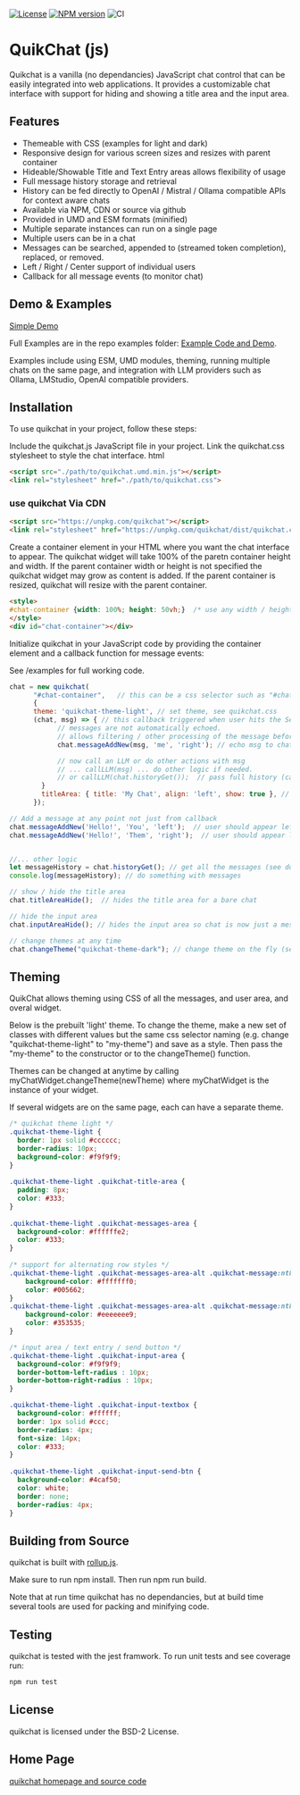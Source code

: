 [![License](https://img.shields.io/badge/License-BSD%202--Clause-blue.svg)](https://opensource.org/licenses/BSD-2-Clause)
[![NPM version](https://img.shields.io/npm/v/quikchat.svg?style=flat-square)](https://www.npmjs.com/package/quikchat)
![CI](https://github.com/deftio/quikchat/actions/workflows/ci.yml/badge.svg)

# QuikChat (js)

Quikchat is a vanilla (no dependancies) JavaScript chat control that can be easily integrated into web applications. It provides a customizable chat interface with support for hiding and showing a title area and the input area.

## Features

* Themeable with CSS (examples for light and dark)
* Responsive design for various screen sizes and resizes with parent container
* Hideable/Showable Title and Text Entry areas allows flexibility of usage
* Full message history storage and retrieval
* History can be fed directly to OpenAI / Mistral / Ollama compatible APIs for context aware chats
* Available via NPM, CDN or source via github
* Provided in UMD and ESM formats (minified)
* Multiple separate instances can run on a single page
* Multiple users can be in a chat
* Messages can be searched, appended to (streamed token completion), replaced, or removed.
* Left / Right / Center support of individual users
* Callback for all message events (to monitor chat)

## Demo & Examples
[Simple Demo](https://deftio.github.io/quikchat/examples/example_umd.html)

Full Examples are in the repo examples folder: 
[Example Code and Demo](./examples/index.html).

Examples include using ESM, UMD modules, theming, running multiple chats on the same page, and integration with LLM providers such as Ollama, LMStudio, OpenAI compatible providers.

## Installation

To use quikchat in your project, follow these steps:

Include the quikchat.js JavaScript file in your project.
Link the quikchat.css stylesheet to style the chat interface.
html

```html
<script src="./path/to/quikchat.umd.min.js"></script>
<link rel="stylesheet" href="./path/to/quikchat.css">
```

### use quikchat Via CDN

```html
<script src="https://unpkg.com/quikchat"></script>
<link rel="stylesheet" href="https://unpkg.com/quikchat/dist/quikchat.css" />
```

Create a container element in your HTML where you want the chat interface to appear.  The quikchat widget will take 100% of the paretn container height and width.  If the parent container width or height is not specified the quikchat widget may grow as content is added.  If the parent container is resized, quikchat will resize with the parent container.

```html
<style>
#chat-container {width: 100%; height: 50vh;}  /* use any width / height as appropriate for your app */
</style>
<div id="chat-container"></div>
```

Initialize quikchat in your JavaScript code by providing the container element and a callback function for message events:

See /examples for full working code.

```javascript
chat = new quikchat(
      "#chat-container",   // this can be a css selector such as "#chat-container" or DOM element
      {
      theme: 'quikchat-theme-light', // set theme, see quikchat.css
      (chat, msg) => { // this callback triggered when user hits the Send
            // messages are not automatically echoed.
            // allows filtering / other processing of the message before posting.
            chat.messageAddNew(msg, 'me', 'right'); // echo msg to chat area 

            // now call an LLM or do other actions with msg
            // ... callLLM(msg) ... do other logic if needed.
            // or callLLM(chat.historyGet());  // pass full history (can also filter)
        }
        titleArea: { title: 'My Chat', align: 'left', show: true }, // internal title area if desired
      });

// Add a message at any point not just from callback
chat.messageAddNew('Hello!', 'You', 'left');  // user should appear left or right justified
chat.messageAddNew('Hello!', 'Them', 'right');  // user should appear left or right justified


//... other logic
let messageHistory = chat.historyGet(); // get all the messages (see docs for filters)
console.log(messageHistory); // do something with messages

// show / hide the title area
chat.titleAreaHide();  // hides the title area for a bare chat

// hide the input area
chat.inputAreaHide(); // hides the input area so chat is now just a message stream.

// change themes at any time
chat.changeTheme("quikchat-theme-dark"); // change theme on the fly (see quikchat.css for examples)
```

## Theming

QuikChat allows theming using CSS of all the messages, and user area, and overal widget.

Below is the prebuilt 'light' theme.  To change the theme, make a new set of classes with different values but the same css selector naming (e.g. change "quikchat-theme-light" to "my-theme") and save as a style.  Then pass the "my-theme" to the constructor or to the changeTheme() function.

Themes can be changed at anytime by calling
myChatWidget.changeTheme(newTheme) where myChatWidget is the instance of your widget. 

If several widgets are on the same page, each can have a separate theme.

```css
/* quikchat theme light */
.quikchat-theme-light {
  border: 1px solid #cccccc;
  border-radius: 10px;
  background-color: #f9f9f9;
}
  
.quikchat-theme-light .quikchat-title-area {
  padding: 8px;
  color: #333;
}
  
.quikchat-theme-light .quikchat-messages-area {
  background-color: #ffffffe2;
  color: #333;
}
 
/* support for alternating row styles */
.quikchat-theme-light .quikchat-messages-area-alt .quikchat-message:nth-child(odd) {
    background-color: #fffffff0;
    color: #005662;
}
.quikchat-theme-light .quikchat-messages-area-alt .quikchat-message:nth-child(even) {
    background-color: #eeeeeee9;
    color: #353535;
}

/* input area / text entry / send button */
.quikchat-theme-light .quikchat-input-area {
  background-color: #f9f9f9;
  border-bottom-left-radius : 10px;
  border-bottom-right-radius : 10px;
}

.quikchat-theme-light .quikchat-input-textbox {
  background-color: #ffffff;
  border: 1px solid #ccc;
  border-radius: 4px;
  font-size: 14px;
  color: #333;
}
  
.quikchat-theme-light .quikchat-input-send-btn {
  background-color: #4caf50;
  color: white;
  border: none;
  border-radius: 4px;
}
```

## Building from Source

quikchat is built with [rollup.js](https://rollupjs.org/).

Make sure to run npm install.  Then run npm run build.

Note that at run time quikchat has no dependancies, but at build time several tools are used for packing and minifying code.

## Testing

quikchat is tested with the jest framwork.  To run unit tests and see coverage run:

```bash
npm run test
```

## License

quikchat is licensed under the BSD-2 License.

## Home Page

[quikchat homepage and source code](https://githhub.com/deftio/quikchat)

 

